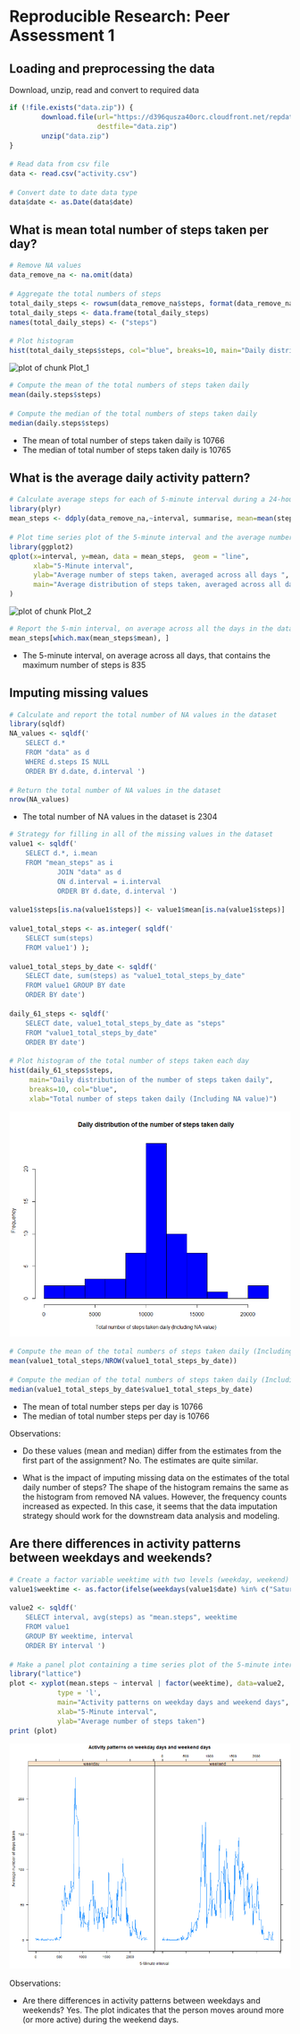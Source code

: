 # Reproducible Research: Peer Assessment 1

## Loading and preprocessing the data

Download, unzip, read and convert to required data

```r
if (!file.exists("data.zip")) {
        download.file(url="https://d396qusza40orc.cloudfront.net/repdata%2Fdata%2Factivity.zip",
                      destfile="data.zip")
        unzip("data.zip")
}

# Read data from csv file
data <- read.csv("activity.csv")

# Convert date to date data type
data$date <- as.Date(data$date)
```

## What is mean total number of steps taken per day?

```r
# Remove NA values
data_remove_na <- na.omit(data) 

# Aggregate the total numbers of steps
total_daily_steps <- rowsum(data_remove_na$steps, format(data_remove_na$date, '%Y-%m-%d')) 
total_daily_steps <- data.frame(total_daily_steps) 
names(total_daily_steps) <- ("steps")

# Plot histogram
hist(total_daily_steps$steps, col="blue", breaks=10, main="Daily distribution of the total number of steps taken daily", xlab="Total number of steps")
````
![plot of chunk Plot_1](figure/Plot_1.png)

```r
# Compute the mean of the total numbers of steps taken daily
mean(daily.steps$steps)

# Compute the median of the total numbers of steps taken daily
median(daily.steps$steps)
```
- The mean of total number of steps taken daily is 10766
- The median of total number of steps taken daily is 10765

## What is the average daily activity pattern?

```r
# Calculate average steps for each of 5-minute interval during a 24-hour period
library(plyr)
mean_steps <- ddply(data_remove_na,~interval, summarise, mean=mean(steps))

# Plot time series plot of the 5-minute interval and the average number of steps taken, averaged across all days
library(ggplot2)
qplot(x=interval, y=mean, data = mean_steps,  geom = "line",
      xlab="5-Minute interval",
      ylab="Average number of steps taken, averaged across all days ",
      main="Average distribution of steps taken, averaged across all days"
)
````

![plot of chunk Plot_2](figure/Plot_2.png)

```r
# Report the 5-min interval, on average across all the days in the dataset, contains the maximum number of steps
mean_steps[which.max(mean_steps$mean), ]
```
- The 5-minute interval, on average across all days, that contains the maximum number of steps is 835

## Imputing missing values

```r
# Calculate and report the total number of NA values in the dataset
library(sqldf)
NA_values <- sqldf(' 
    SELECT d.*            
    FROM "data" as d
    WHERE d.steps IS NULL 
    ORDER BY d.date, d.interval ')

# Return the total number of NA values in the dataset
nrow(NA_values)
```
- The total number of NA values in the dataset is 2304

```r
# Strategy for filling in all of the missing values in the dataset
value1 <- sqldf('  
    SELECT d.*, i.mean
    FROM "mean_steps" as i
            JOIN "data" as d
            ON d.interval = i.interval 
            ORDER BY d.date, d.interval ') 

value1$steps[is.na(value1$steps)] <- value1$mean[is.na(value1$steps)]

value1_total_steps <- as.integer( sqldf(' 
    SELECT sum(steps)  
    FROM value1') );

value1_total_steps_by_date <- sqldf(' 
    SELECT date, sum(steps) as "value1_total_steps_by_date" 
    FROM value1 GROUP BY date 
    ORDER BY date') 

daily_61_steps <- sqldf('   
    SELECT date, value1_total_steps_by_date as "steps"
    FROM "value1_total_steps_by_date"
    ORDER BY date')

# Plot histogram of the total number of steps taken each day
hist(daily_61_steps$steps, 
     main="Daily distribution of the number of steps taken daily",
     breaks=10, col="blue", 
     xlab="Total number of steps taken daily (Including NA value)")
```
![plot of chunk Plot_3](figure/Plot_3.png)

```r
# Compute the mean of the total numbers of steps taken daily (Including NA values)
mean(value1_total_steps/NROW(value1_total_steps_by_date))

# Compute the median of the total numbers of steps taken daily (Including NA values)
median(value1_total_steps_by_date$value1_total_steps_by_date)
```
- The mean of total number steps per day is 10766
- The median of total number steps per day is 10766

Observations:

- Do these values (mean and median) differ from the estimates from the first part of the assignment? No. The estimates are quite similar.

- What is the impact of imputing missing data on the estimates of the total daily number of steps? The shape of the histogram remains the same as the histogram from removed NA values. However, the frequency counts increased as expected. In this case, it seems that the data imputation strategy should work for the downstream data analysis and modeling.

## Are there differences in activity patterns between weekdays and weekends?

```r
# Create a factor variable weektime with two levels (weekday, weekend)
value1$weektime <- as.factor(ifelse(weekdays(value1$date) %in% c("Saturday","Sunday"),"weekend", "weekday"))

value2 <- sqldf('   
    SELECT interval, avg(steps) as "mean.steps", weektime
    FROM value1
    GROUP BY weektime, interval
    ORDER BY interval ')

# Make a panel plot containing a time series plot of the 5-minute interval and the average number of steps taken, averaged across all weekday days or weekend days
library("lattice")
plot <- xyplot(mean.steps ~ interval | factor(weektime), data=value2, 
            type = 'l',
            main="Activity patterns on weekday days and weekend days",
            xlab="5-Minute interval",
            ylab="Average number of steps taken")
print (plot)
```
![plot of chunk Plot_4](figure/Plot_4.png)

Observations:
- Are there differences in activity patterns between weekdays and weekends? Yes. The plot indicates that the person moves around more (or more active) during the weekend days.
